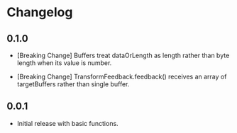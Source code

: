 # Changelog

## 0.1.0

* \[Breaking Change\] Buffers treat dataOrLength as length rather than byte length when its value is number.

* \[Breaking Change\] TransformFeedback.feedback() receives an array of targetBuffers rather than single buffer.

## 0.0.1

* Initial release with basic functions.